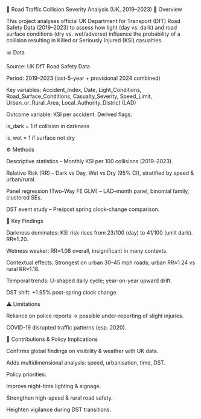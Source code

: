 🚦 Road Traffic Collision Severity Analysis (UK, 2019–2023)
📌 Overview

This project analyses official UK Department for Transport (DfT) Road Safety Data (2019–2023) to assess how light (day vs. dark) and road surface conditions (dry vs. wet/adverse) influence the probability of a collision resulting in Killed or Seriously Injured (KSI) casualties.

📊 Data

Source: UK DfT Road Safety Data

Period: 2019–2023 (last-5-year + provisional 2024 combined)

Key variables: Accident_Index, Date, Light_Conditions, Road_Surface_Conditions, Casualty_Severity, Speed_Limit, Urban_or_Rural_Area, Local_Authority_District (LAD)

Outcome variable: KSI per accident. Derived flags:

is_dark = 1 if collision in darkness

is_wet = 1 if surface not dry

⚙️ Methods

Descriptive statistics – Monthly KSI per 100 collisions (2019–2023).

Relative Risk (RR) – Dark vs Day, Wet vs Dry (95% CI), stratified by speed & urban/rural.

Panel regression (Two-Way FE GLM) – LAD–month panel, binomial family, clustered SEs.

DST event study – Pre/post spring clock-change comparison.

🔑 Key Findings

Darkness dominates: KSI risk rises from 23/100 (day) to 41/100 (unlit dark). RR≈1.20.

Wetness weaker: RR≈1.08 overall, insignificant in many contexts.

Contextual effects: Strongest on urban 30–45 mph roads; urban RR≈1.24 vs rural RR≈1.18.

Temporal trends: U-shaped daily cycle; year-on-year upward drift.

DST shift: +1.95% post-spring clock change.

⚠️ Limitations

Reliance on police reports → possible under-reporting of slight injuries.

COVID-19 disrupted traffic patterns (esp. 2020).

🎯 Contributions & Policy Implications

Confirms global findings on visibility & weather with UK data.

Adds multidimensional analysis: speed, urbanisation, time, DST.

Policy priorities:

Improve night-time lighting & signage.

Strengthen high-speed & rural road safety.

Heighten vigilance during DST transitions.
